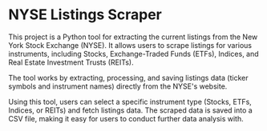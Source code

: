 # NYSE Listings Scraper
This project is a Python tool for extracting the current listings from the New York Stock Exchange (NYSE). It allows users to scrape listings for various instruments, including Stocks, Exchange-Traded Funds (ETFs), Indices, and Real Estate Investment Trusts (REITs).

The tool works by extracting, processing, and saving listings data (ticker symbols and instrument names) directly from the NYSE's website.

Using this tool, users can select a specific instrument type (Stocks, ETFs, Indices, or REITs) and fetch listings data. The scraped data is saved into a CSV file, making it easy for users to conduct further data analysis with.